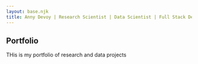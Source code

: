 ```yaml
---
layout: base.njk
title: Anny Devoy | Research Scientist | Data Scientist | Full Stack Developer
---
```


## Portfolio

THis is my portfolio of research and data projects